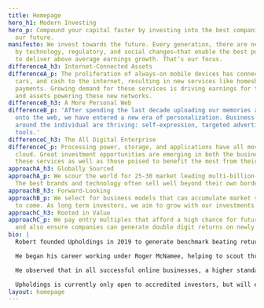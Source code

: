 ```yaml
---
title: Homepage
hero_h1: Modern Investing
hero_p: Compound your capital faster by investing into the best companies building
  our future.
manifesto: We invest towards the future. Every generation, there are new market forces—driven
  by technology, regulatory, and social changes—that enable the best positioned companies
  to deliver above average earnings growth. That’s our focus.
differenceA_h3: Internet-Connected Assets
differenceA_p: The proliferation of always-on mobile devices has connected our houses,
  cars, and cash to the internet, resulting in new services like homesharing and mobile
  payments. Growing demand for these services is driving earnings for the companies
  and assets powering these new networks.
differenceB_h3: A More Personal Web
differenceB_p: 'After spending the last decade uploading our memories and preferences
  onto the web, we have entered a new era of personalization. Business models built
  around the individual are thriving: self-expression, targeted advertising, and collaboration
  tools.'
differenceC_h3: The All Digital Enterprise
differenceC_p: Processing power, storage, and applications have all moved into the
  cloud. Great investment opportunities are emerging in both the businesses providing
  these services as well as those poised to benefit the most from their use.
approachA_h3: Globally Sourced
approachA_p: We scour the world for 25-30 market leading multi-billion-dollar companies.
  The best brands and technology often sell well beyond their own borders.
approachB_h3: Forward-Looking
approachB_p: We select for business models that can accumulate market share for years
  to come. As long term investors, we aim to grow with our investments.
approachC_h3: Rooted in Value
approachC_p: We pay entry multiples that afford a high chance for future share appreciation,
  and also ensure companies can generate double digit returns on newly invested capital.
bio: |
  Robert founded Upholdings in 2019 to generate benchmark beating returns for the next generation of investors.

  He began his career working under Roger McNamee, helping to scout through new opportunities created by the early rise of the internet. In 2013, he joined Everlane to help scale an online-first retailer into an internationally recognized brand.

  He observed that in all successful online businesses, a higher standard of transparency, quality, and price is a requirement. Upholdings was borne out of the opportunity to do exactly that with investing.

  Upholdings is currently only open to accredited investors, but will eventually be accessible via a tax- and fee-efficient ETF.
layout: homepage
---
```


